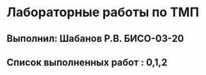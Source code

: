 # Лабораторные работы по ТМП
## Выполнил: Шабанов Р.В. БИСО-03-20
## Список выполненных работ : 0,1,2


